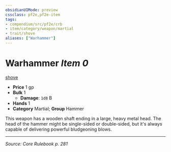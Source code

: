 ```yaml
---
obsidianUIMode: preview
cssclass: pf2e,pf2e-item
tags:
- compendium/src/pf2e/crb
- item/category/weapon/martial
- trait/shove
aliases: ["Warhammer"]
---
```

# Warhammer *Item 0*  
[shove](Reference/Rules/Traits/shove.md "Shove Weapon Trait")  

- **Price** 1 gp
- **Bulk** 1
  - **Damage**: `1d8` B
- **Hands** 1
- **Category** Martial; **Group** Hammer 

This weapon has a wooden shaft ending in a large, heavy metal head. The head of the hammer might be single-sided or double-sided, but it's always capable of delivering powerful bludgeoning blows.


---
*Source: Core Rulebook p. 281*
